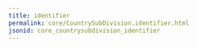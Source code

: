```yaml
---
title: identifier
permalink: core/CountrySubDivision.identifier.html
jsonid: core_countrysubdivision_identifier
---
```

